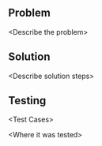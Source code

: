 ## Problem

\<Describe the problem>

## Solution

\<Describe solution steps>

## Testing

\<Test Cases>
  
\<Where it was tested>
